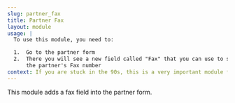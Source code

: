 ```yaml
---
slug: partner_fax
title: Partner Fax
layout: module
usage: |
  To use this module, you need to:

  1.  Go to the partner form
  2.  There you will see a new field called "Fax" that you can use to save
      the partner's Fax number
context: If you are stuck in the 90s, this is a very important module for you.
---
```


This module adds a fax field into the partner form.
